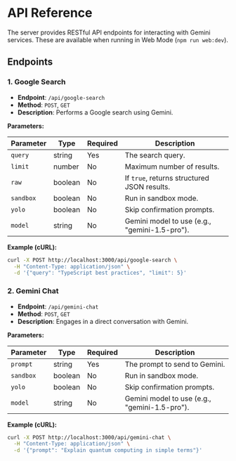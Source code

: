 # API Reference

The server provides RESTful API endpoints for interacting with Gemini services. These are available when running in Web Mode (`npm run web:dev`).

## Endpoints

### 1. Google Search

- **Endpoint**: `/api/google-search`
- **Method**: `POST`, `GET`
- **Description**: Performs a Google search using Gemini.

**Parameters:**

| Parameter | Type | Required | Description |
|---|---|---|---|
| `query` | string | Yes | The search query. |
| `limit` | number | No | Maximum number of results. |
| `raw` | boolean | No | If `true`, returns structured JSON results. |
| `sandbox` | boolean | No | Run in sandbox mode. |
| `yolo` | boolean | No | Skip confirmation prompts. |
| `model` | string | No | Gemini model to use (e.g., "gemini-1.5-pro"). |

**Example (cURL):**

```bash
curl -X POST http://localhost:3000/api/google-search \
  -H "Content-Type: application/json" \
  -d '{"query": "TypeScript best practices", "limit": 5}'
```

### 2. Gemini Chat

- **Endpoint**: `/api/gemini-chat`
- **Method**: `POST`, `GET`
- **Description**: Engages in a direct conversation with Gemini.

**Parameters:**

| Parameter | Type | Required | Description |
|---|---|---|---|
| `prompt` | string | Yes | The prompt to send to Gemini. |
| `sandbox` | boolean | No | Run in sandbox mode. |
| `yolo` | boolean | No | Skip confirmation prompts. |
| `model` | string | No | Gemini model to use (e.g., "gemini-1.5-pro"). |

**Example (cURL):**

```bash
curl -X POST http://localhost:3000/api/gemini-chat \
  -H "Content-Type: application/json" \
  -d '{"prompt": "Explain quantum computing in simple terms"}'
```
